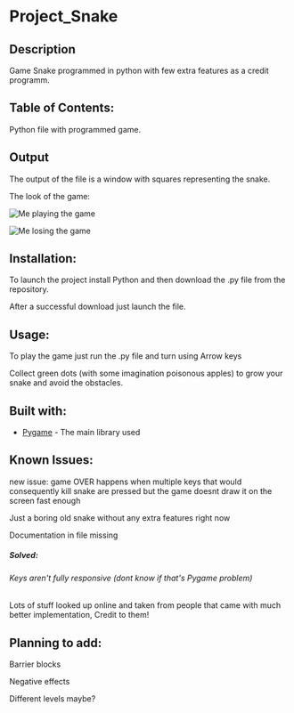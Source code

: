 # Project_Snake
 
 ## Description
 Game Snake programmed in python with few extra features as a credit programm.
 ## Table of Contents:
 Python file with programmed game.
 ## Output
 The output of the file is a window with squares representing the snake. 
 
 The look of the game:
 
 ![Me playing the game](https://github.com/tlapik123/Project_Snake/blob/tree/Starting/README_images/img1.png)
 
 ![Me losing the game](https://github.com/tlapik123/Project_Snake/blob/tree/Starting/README_images/img2.png)
 
 ## Installation:
 To launch the project install Python and then download the .py file from the repository. 
 
 After a successful download just launch the file.
 ## Usage:
 To play the game just run the .py file and turn using Arrow keys 
 
 Collect green dots (with some imagination poisonous apples) to grow your snake and avoid the obstacles.
 ## Built with:
 * [Pygame](https://www.pygame.org/) - The main library used
 ## Known Issues:
 new issue: game OVER happens when multiple keys that would consequently kill snake are pressed but the game doesnt 
 draw it on the screen fast enough 
 
 Just a boring old snake without any extra features right now
 
 Documentation in file missing
 ##### Solved:
 ###### Keys aren't fully responsive (dont know if that's Pygame problem)
 
 Lots of stuff looked up online and taken from people that came with much better implementation, Credit to them!
 ## Planning to add:
 Barrier blocks
 
 Negative effects
 
 Different levels maybe?
 
 
 
